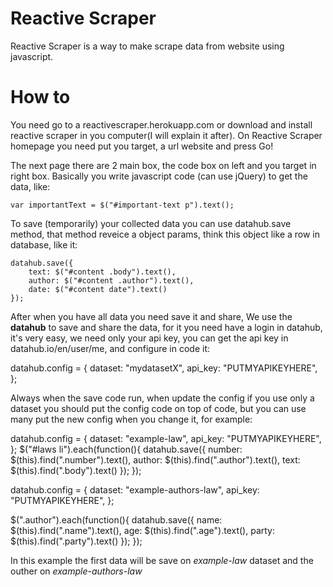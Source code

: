# Reactive Scraper
Reactive Scraper is a way to make scrape data from website using javascript.

# How to
You need go to a reactivescraper.herokuapp.com or download and install reactive scraper in you computer(I will explain it after). On Reactive Scraper homepage you need put you target, a url website and press Go! 

The next page there are 2 main box, the code box on left and you target in right box. Basically you write javascript code (can use jQuery) to get the data, like:

	var importantText = $("#important-text p").text();

To save (temporarily) your collected data you can use datahub.save method, that method reveice a object params, think this object like a row in database, like it:

	datahub.save({
		text: $("#content .body").text(),
		author: $("#content .author").text(),
		date: $("#content date").text()
	});


After when you have all data you need save it and share, We use the **datahub** to save and share the data, for it you need have a login in datahub, it's very easy, we need only your api key, you can get the api key in datahub.io/en/user/me, and configure in code it: 
 
  datahub.config = {
		dataset: "mydatasetX",
		api_key: "PUTMYAPIKEYHERE",
  };

Always when the save code run, when update the config if you use only a dataset you should put the config code on top of code, but you can use many put the new config when you change it, for example:

  datahub.config = {
		dataset: "example-law",
		api_key: "PUTMYAPIKEYHERE",
  };
  $("#laws li").each(function(){
		datahub.save({
			number: $(this).find(".number").text(),
			author: $(this).find(".author").text(),
			text: $(this).find(".body").text()
		});
	});
	
  datahub.config = {
		dataset: "example-authors-law",
		api_key: "PUTMYAPIKEYHERE",
  };

  $(".author").each(function(){
		datahub.save({
			name: $(this).find(".name").text(),
			age: $(this).find(".age").text(),
			party: $(this).find(".party").text()
		});
	});

In this example the first data will be save on *example-law* dataset and the outher on *example-authors-law*
